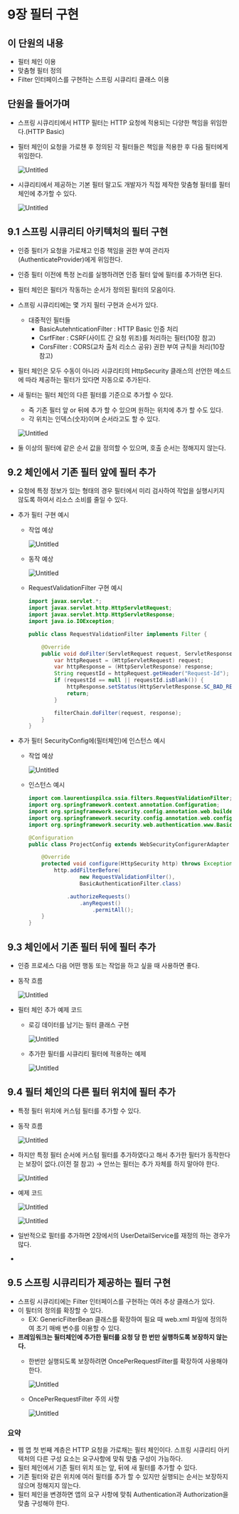 # 9장 필터 구현

## 이 단원의 내용

- 필터 체인 이용
- 맞춤형 필터 정의
- Filter 인터페이스를 구현하는 스프링 시큐리티 클래스 이용

## 단원을 들어가며

- 스프링 시큐리티에서 HTTP 필터는 HTTP 요청에 적용되는 다양한 책임을 위임한다.(HTTP Basic)
- 필터 체인이 요청을 가로챈 후 정의된 각 필터들은 책임을 적용한 후 다음 필터에게 위임한다.
    
    ![Untitled](9%E1%84%8C%E1%85%A1%E1%86%BC%20%E1%84%91%E1%85%B5%E1%86%AF%E1%84%90%E1%85%A5%20%E1%84%80%E1%85%AE%E1%84%92%E1%85%A7%E1%86%AB%20f7f28ce975674fc09ee2c9d982fec5e6/Untitled.png)
    
- 시큐리티에서 제공하는 기본 필터 말고도 개발자가 직접 제작한 맞춤형 필터를 필터 체인에 추가할 수 있다.
    
    ![Untitled](9%E1%84%8C%E1%85%A1%E1%86%BC%20%E1%84%91%E1%85%B5%E1%86%AF%E1%84%90%E1%85%A5%20%E1%84%80%E1%85%AE%E1%84%92%E1%85%A7%E1%86%AB%20f7f28ce975674fc09ee2c9d982fec5e6/Untitled%201.png)
    

## 9.1 스프링 시큐리티 아키텍처의 필터 구현

- 인증 필터가 요청을 가로채고 인증 책임을 권한 부여 관리자(AuthenticateProvider)에게 위임한다.
- 인증 필터 이전에 특정 논리를 실행하려면 인증 필터 앞에 필터를 추가하면 된다.
- 필터 체인은 필터가 작동하는 순서가 정의된 필터의 모음이다.
- 스프링 시큐리티에는 몇 가지 필터 구현과 순서가 있다.
    - 대중적인 필터들
        - BasicAutehnticationFilter : HTTP Basic 인증 처리
        - CsrfFiter : CSRF(사이트 간 요청 위조)를 처리하는 필터(10장 참고)
        - CorsFilter : CORS(교차 출처 리소스 공유) 권한 부여 규칙을 처리(10장 참고)
- 필터 체인은 모두 수동이 아니라 시큐리티의 HttpSecurity 클래스의 선언한 메소드에 따라 제공하는 필터가 있다면 자동으로 추가된다.
- 새 필터는 필터 체인의 다른 필터를 기준으로 추가할 수 있다.
    - 즉 기존 필터 앞 or 뒤에 추가 할 수 있으며 원하는 위치에 추가 할 수도 있다.
    - 각 위치는 인덱스(숫자)이며 순서라고도 할 수 있다.
    
    ![Untitled](9%E1%84%8C%E1%85%A1%E1%86%BC%20%E1%84%91%E1%85%B5%E1%86%AF%E1%84%90%E1%85%A5%20%E1%84%80%E1%85%AE%E1%84%92%E1%85%A7%E1%86%AB%20f7f28ce975674fc09ee2c9d982fec5e6/Untitled%202.png)
    
- 둘 이상의 필터에 같은 순서 값을 정의할 수 있으며, 호출 순서는 정해지지 않는다.

## 9.2 체인에서 기존 필터 앞에 필터 추가

- 요청에 특정 정보가 있는 형태의 경우 필터에서 미리 검사하여 작업을 실행시키지 않도록 하여서 리소스 소비를 줄일 수 있다.
- 추가 필터 구현 예시
    - 작업 예상
        
        ![Untitled](9%E1%84%8C%E1%85%A1%E1%86%BC%20%E1%84%91%E1%85%B5%E1%86%AF%E1%84%90%E1%85%A5%20%E1%84%80%E1%85%AE%E1%84%92%E1%85%A7%E1%86%AB%20f7f28ce975674fc09ee2c9d982fec5e6/Untitled%203.png)
        
    - 동작 예상
        
        ![Untitled](9%E1%84%8C%E1%85%A1%E1%86%BC%20%E1%84%91%E1%85%B5%E1%86%AF%E1%84%90%E1%85%A5%20%E1%84%80%E1%85%AE%E1%84%92%E1%85%A7%E1%86%AB%20f7f28ce975674fc09ee2c9d982fec5e6/Untitled%204.png)
        
    - RequestValidationFilter 구현 예시
        
        ```java
        import javax.servlet.*;
        import javax.servlet.http.HttpServletRequest;
        import javax.servlet.http.HttpServletResponse;
        import java.io.IOException;
        
        public class RequestValidationFilter implements Filter {
        
            @Override
            public void doFilter(ServletRequest request, ServletResponse response, FilterChain filterChain) throws IOException, ServletException {
                var httpRequest = (HttpServletRequest) request;
                var httpResponse = (HttpServletResponse) response;
                String requestId = httpRequest.getHeader("Request-Id");
                if (requestId == null || requestId.isBlank()) {
                    httpResponse.setStatus(HttpServletResponse.SC_BAD_REQUEST);
                    return;
                }
        
                filterChain.doFilter(request, response);
            }
        }
        ```
        
- 추가 필터 SecurityConfig에(필터체인)에 인스턴스 예시
    - 작업 예상
        
        ![Untitled](9%E1%84%8C%E1%85%A1%E1%86%BC%20%E1%84%91%E1%85%B5%E1%86%AF%E1%84%90%E1%85%A5%20%E1%84%80%E1%85%AE%E1%84%92%E1%85%A7%E1%86%AB%20f7f28ce975674fc09ee2c9d982fec5e6/Untitled%205.png)
        
    - 인스턴스 예시
        
        ```java
        import com.laurentiuspilca.ssia.filters.RequestValidationFilter;
        import org.springframework.context.annotation.Configuration;
        import org.springframework.security.config.annotation.web.builders.HttpSecurity;
        import org.springframework.security.config.annotation.web.configuration.WebSecurityConfigurerAdapter;
        import org.springframework.security.web.authentication.www.BasicAuthenticationFilter;
        
        @Configuration
        public class ProjectConfig extends WebSecurityConfigurerAdapter {
        
            @Override
            protected void configure(HttpSecurity http) throws Exception {
                http.addFilterBefore(
                        new RequestValidationFilter(),
                        BasicAuthenticationFilter.class)
        
                    .authorizeRequests()
                        .anyRequest()
                            .permitAll();
            }
        }
        ```
        

## 9.3 체인에서 기존 필터 뒤에 필터 추가

- 인증 프로세스 다음 어떤 행동 또는 작업을 하고 싶을 때 사용하면 좋다.
- 동작 흐름
    
    ![Untitled](9%E1%84%8C%E1%85%A1%E1%86%BC%20%E1%84%91%E1%85%B5%E1%86%AF%E1%84%90%E1%85%A5%20%E1%84%80%E1%85%AE%E1%84%92%E1%85%A7%E1%86%AB%20f7f28ce975674fc09ee2c9d982fec5e6/Untitled%206.png)
    
- 필터 체인 추가 예제 코드
    - 로깅 데이터를 남기는 필터 클래스 구현
        
        ![Untitled](9%E1%84%8C%E1%85%A1%E1%86%BC%20%E1%84%91%E1%85%B5%E1%86%AF%E1%84%90%E1%85%A5%20%E1%84%80%E1%85%AE%E1%84%92%E1%85%A7%E1%86%AB%20f7f28ce975674fc09ee2c9d982fec5e6/Untitled%207.png)
        
    - 추가한 필터를 시큐리티 필터에 적용하는 예제
        
        ![Untitled](9%E1%84%8C%E1%85%A1%E1%86%BC%20%E1%84%91%E1%85%B5%E1%86%AF%E1%84%90%E1%85%A5%20%E1%84%80%E1%85%AE%E1%84%92%E1%85%A7%E1%86%AB%20f7f28ce975674fc09ee2c9d982fec5e6/Untitled%208.png)
        

## 9.4 필터 체인의 다른 필터 위치에 필터 추가

- 특정 필터 위치에 커스텀 필터를 추가할 수 있다.
- 동작 흐름
    
    ![Untitled](9%E1%84%8C%E1%85%A1%E1%86%BC%20%E1%84%91%E1%85%B5%E1%86%AF%E1%84%90%E1%85%A5%20%E1%84%80%E1%85%AE%E1%84%92%E1%85%A7%E1%86%AB%20f7f28ce975674fc09ee2c9d982fec5e6/Untitled%209.png)
    
- 하지만 특정 필터 순서에 커스텀 필터를 추가하였다고 해서 추가한 필터가 동작한다는 보장이 없다.(이전 절 참고) → 안쓰는 필터는 추가 자체를 하지 말아야 한다.
    
    ![Untitled](9%E1%84%8C%E1%85%A1%E1%86%BC%20%E1%84%91%E1%85%B5%E1%86%AF%E1%84%90%E1%85%A5%20%E1%84%80%E1%85%AE%E1%84%92%E1%85%A7%E1%86%AB%20f7f28ce975674fc09ee2c9d982fec5e6/Untitled%2010.png)
    
- 예제 코드
    
    ![Untitled](9%E1%84%8C%E1%85%A1%E1%86%BC%20%E1%84%91%E1%85%B5%E1%86%AF%E1%84%90%E1%85%A5%20%E1%84%80%E1%85%AE%E1%84%92%E1%85%A7%E1%86%AB%20f7f28ce975674fc09ee2c9d982fec5e6/Untitled%2011.png)
    
    ![Untitled](9%E1%84%8C%E1%85%A1%E1%86%BC%20%E1%84%91%E1%85%B5%E1%86%AF%E1%84%90%E1%85%A5%20%E1%84%80%E1%85%AE%E1%84%92%E1%85%A7%E1%86%AB%20f7f28ce975674fc09ee2c9d982fec5e6/Untitled%2012.png)
    
- 일반적으로 필터를 추가하면 2장에서의 UserDetailService를 재정의 하는 경우가 많다.
- 

## 9.5 스프링 시큐리티가 제공하는 필터 구현

- 스프링 시큐리티에는 Filter 인터페이스를 구현하는 여러 추상 클래스가 있다.
- 이 필터의 정의를 확장할 수 있다.
    - EX: GenericFilterBean 클래스를 확장하여 필요 때 web.xml 파일에 정의하여 초기 매배 변수를 이용할 수 있다.
- **프레임워크는 필터체인에 추가한 필터를 요청 당 한 번만 실행하도록 보장하지 않는다.**
    - 한번만 실행되도록 보장하려면 OncePerRequestFilter를 확장하여 사용해야 한다.
        
        ![Untitled](9%E1%84%8C%E1%85%A1%E1%86%BC%20%E1%84%91%E1%85%B5%E1%86%AF%E1%84%90%E1%85%A5%20%E1%84%80%E1%85%AE%E1%84%92%E1%85%A7%E1%86%AB%20f7f28ce975674fc09ee2c9d982fec5e6/Untitled%2013.png)
        
    - OncePerRequestFilter 주의 사항
        
        ![Untitled](9%E1%84%8C%E1%85%A1%E1%86%BC%20%E1%84%91%E1%85%B5%E1%86%AF%E1%84%90%E1%85%A5%20%E1%84%80%E1%85%AE%E1%84%92%E1%85%A7%E1%86%AB%20f7f28ce975674fc09ee2c9d982fec5e6/Untitled%2014.png)
        

### 요약

- 웹 앱 첫 번째 계층은 HTTP 요청을 가로채는 필터 체인이다. 스프링 시큐리티 아키텍처의 다른 구성 요소는 요구사항에 맞춰 맞춤 구성이 가능하다.
- 필터 체인에서 기존 필터 위치 또는 앞, 뒤에 새 필터를 추가할 수 있다.
- 기존 필터와 같은 위치에 여러 필터를 추가 할 수 있지만 실행되는 순서는 보장하지 않으며 정해지지 않는다.
- 필터 체인을 변경하면 앱의 요구 사항에 맞춰 Authentication과 Authorization을 맞춤 구성해야 한다.